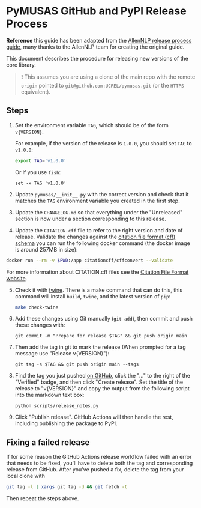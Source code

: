 # PyMUSAS GitHub and PyPI Release Process

**Reference** this guide has been adapted from the [AllenNLP release process guide](https://github.com/allenai/allennlp/blob/2cdb8742c8c8c3c38ace4bdfadbdc750a1aa2475/RELEASE_PROCESS.md), many thanks to the AllenNLP team for creating the original guide.  

This document describes the procedure for releasing new versions of the core library.

> ❗️ This assumes you are using a clone of the main repo with the remote `origin` pointed
to `git@github.com:UCREL/pymusas.git` (or the `HTTPS` equivalent).

## Steps

1. Set the environment variable `TAG`, which should be of the form `v{VERSION}`.

    For example, if the version of the release is `1.0.0`, you should set `TAG` to `v1.0.0`:

    ```bash
    export TAG='v1.0.0'
    ```

    Or if you use `fish`:

    ```fish
    set -x TAG 'v1.0.0'
    ```

2. Update `pymusas/__init__.py` with the correct version and check that it matches the `TAG` environment variable you created in the first step.

3. Update the `CHANGELOG.md` so that everything under the "Unreleased" section is now under a section corresponding to this release.

4. Update the `CITATION.cff` file to refer to the right version and date of release. Validate the changes against the [citation file format (cff) schema](https://github.com/citation-file-format/citation-file-format/blob/main/schema-guide.md) you can run the following docker command (the docker image is around 257MB in size):

``` bash
docker run --rm -v $PWD:/app citationcff/cffconvert --validate
```

For more information about CITATION.cff files see the [Citation File Format website](https://citation-file-format.github.io/).

5. Check it with [twine](https://twine.readthedocs.io/en/latest/#twine-check). There is a make command that can do this, this command will install `build`, `twine`, and the latest version of `pip`:

    ``` bash
    make check-twine
    ```

6. Add these changes using Git manually (`git add`), then commit and push these changes with:

    ```
    git commit -m "Prepare for release $TAG" && git push origin main
    ```
    
7. Then add the tag in git to mark the release (When prompted for a tag message use "Release v{VERSION}"):

    ```
    git tag -s $TAG && git push origin main --tags
    ```

8. Find the tag you just pushed [on GitHub](https://github.com/UCREL/pymusas/tags), click the "..." to the right of the "Verified" badge, and then click "Create release". Set the title of the release to "v{VERSION}" and copy the output from the following script into the markdown text box:

    ```
    python scripts/release_notes.py
    ```

9. Click "Publish release". GitHub Actions will then handle the rest, including publishing the package to PyPI.


## Fixing a failed release

If for some reason the GitHub Actions release workflow failed with an error that needs to be fixed, you'll have to delete both the tag and corresponding release from GitHub. After you've pushed a fix, delete the tag from your local clone with

```bash
git tag -l | xargs git tag -d && git fetch -t
```

Then repeat the steps above.